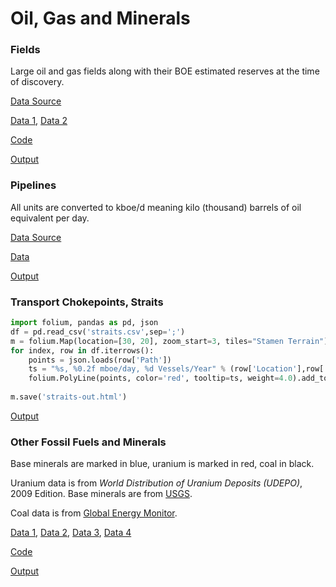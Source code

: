 # Oil, Gas and Minerals

### Fields

Large oil and gas fields along with their BOE estimated reserves at
the time of discovery.

[Data Source](https://github.com/alexis-ribal/giant-oil-and-gas-field-discoveries/)

[Data 1](oilgas-2018.csv), [Data 2](oilgas-plus.csv)

[Code](oilgas.py)

[Output](oilgas-out.html)

<a name='pipelines'/>

### Pipelines

All units are converted to kboe/d meaning kilo (thousand) barrels of
oil equivalent per day.

[Data Source](https://globalenergymonitor.org/)

[Data](pipelines.csv)

[Output](pipelines.html)

<a name='straits'/>

### Transport Chokepoints, Straits

```python
import folium, pandas as pd, json
df = pd.read_csv('straits.csv',sep=';')
m = folium.Map(location=[30, 20], zoom_start=3, tiles="Stamen Terrain")
for index, row in df.iterrows():
    points = json.loads(row['Path'])
    ts = "%s, %0.2f mboe/day, %d Vessels/Year" % (row['Location'],row['Oil'],row['Ships'])
    folium.PolyLine(points, color='red', tooltip=ts, weight=4.0).add_to(m)
    
m.save('straits-out.html')
```

[Output](straits-out.html)

<a name='minerals'/>

### Other Fossil Fuels and Minerals

Base minerals are marked in blue, uranium is marked in red, coal in black.

Uranium data is from *World Distribution of Uranium Deposits (UDEPO)*,
2009 Edition. Base minerals are from [USGS](https://mrdata.usgs.gov/pp1802).

Coal data is from [Global Energy Monitor](https://globalenergymonitor.org/projects/global-coal-mine-tracker/).

[Data 1](mineral_base.csv),
[Data 2](mineral_iaea_geo_ur.csv),
[Data 3](mineral_iaea_ur.csv),
[Data 4](mineral-coal.csv)

[Code](minerals.py)

[Output](minerals-out.html)




